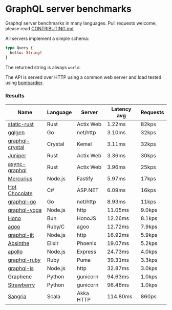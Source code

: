 <!-- README.md is generated from README.ecr, do not edit -->

# GraphQL server benchmarks

Graphql server benchmarks in many languages. Pull requests welcome, please read [CONTRIBUTING.md](CONTRIBUTING.md)

All servers implement a simple schema:

```graphql
type Query {
  hello: String!
}
```

The returned string is always `world`.

The API is served over HTTP using a common web server and load tested using [bombardier](https://github.com/codesenberg/bombardier).

### Results

| Name                          | Language      | Server          | Latency avg      | Requests      |
| ----------------------------  | ------------- | --------------- | ---------------- | ------------- |
| [static-rust](https://actix.rs/) | Rust | Actix Web | 1.22ms | 82kps |
| [gqlgen](https://github.com/99designs/gqlgen) | Go | net/http | 3.10ms | 32kps |
| [graphql-crystal](https://github.com/graphql-crystal/graphql) | Crystal | Kemal | 3.11ms | 32kps |
| [Juniper](https://github.com/graphql-rust/juniper) | Rust | Actix Web | 3.36ms | 30kps |
| [async-graphql](https://github.com/async-graphql/async-graphql) | Rust | Actix Web | 3.96ms | 25kps |
| [Mercurius](https://github.com/mercurius-js/mercurius) | Node.js | Fastify | 5.97ms | 17kps |
| [Hot Chocolate](https://github.com/ChilliCream/hotchocolate) | C# | ASP.NET | 6.09ms | 16kps |
| [graphql-go](https://github.com/graphql-go/graphql) | Go | net/http | 8.93ms | 11kps |
| [graphql-yoga](https://github.com/dotansimha/graphql-yoga) | Node.js | http | 11.05ms | 9.0kps |
| [Hono](https://github.com/honojs/graphql-server) | Bun | HonoJS | 12.26ms | 8.1kps |
| [agoo](https://github.com/ohler55/agoo) | Ruby/C | agoo | 12.72ms | 7.9kps |
| [graphql-jit](https://github.com/zalando-incubator/graphql-jit) | Node.js | http | 16.92ms | 5.9kps |
| [Absinthe](https://github.com/absinthe-graphql/absinthe) | Elixir | Phoenix | 19.07ms | 5.2kps |
| [apollo](https://github.com/apollographql/apollo-server) | Node.js | Express | 24.73ms | 4.0kps |
| [graphql-ruby](https://github.com/rmosolgo/graphql-ruby) | Ruby | Puma | 39.31ms | 3.3kps |
| [graphql-js](https://github.com/graphql/graphql-js) | Node.js | http | 32.87ms | 3.0kps |
| [Graphene](https://github.com/graphql-python/graphene) | Python | gunicorn | 94.63ms | 1.0kps |
| [Strawberry](https://github.com/strawberry-graphql/strawberry) | Python | gunicorn | 96.46ms | 1.0kps |
| [Sangria](https://github.com/sangria-graphql/sangria) | Scala | Akka HTTP | 114.80ms | 860ps |
